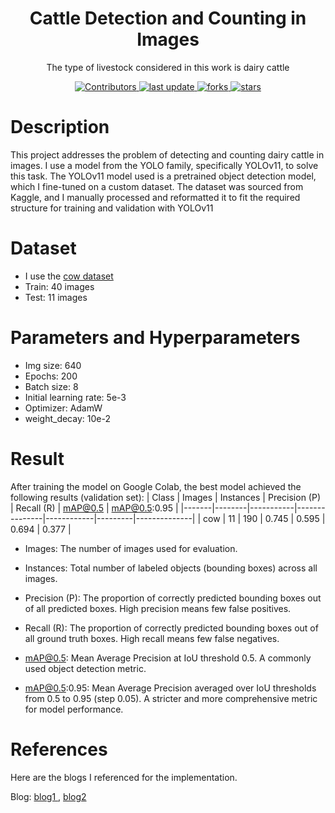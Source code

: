 <div align="center">
        <h1>Cattle Detection and Counting in Images</h1>
            <p>The type of livestock considered in this work is dairy cattle</p>
            <p>
            <a href="https://github.com/VuThanhDat14122004/AI_agriculture/graphs/contributors">
                <img src="https://img.shields.io/github/contributors/VuThanhDat14122004/AI_agriculture" alt="Contributors" />
            </a>
            <a href="">
                <img src="https://img.shields.io/github/last-commit/VuThanhDat14122004/AI_agriculture" alt="last update" />
            <a href="https://github.com/VuThanhDat14122004/AI_agriculture/network/members">
		        <img src="https://img.shields.io/github/forks/VuThanhDat14122004/AI_agriculture" alt="forks" />
	        </a>
	        <a href="https://github.com/VuThanhDat14122004/AI_agriculture/stargazers">
		        <img src="https://img.shields.io/github/stars/VuThanhDat14122004/AI_agriculture" alt="stars" />
	        </a>
</div>

# Description
This project addresses the problem of detecting and counting dairy cattle in images. I use a model from the YOLO family, specifically YOLOv11, to solve this task. The YOLOv11 model used is a pretrained object detection model, which I fine-tuned on a custom dataset. The dataset was sourced from Kaggle, and I manually processed and reformatted it to fit the required structure for training and validation with YOLOv11

# Dataset
- I use the <a href="https://www.kaggle.com/datasets/trainingdatapro/cows-detection-dataset/data">cow dataset</a>
- Train: 40 images
- Test: 11 images

# Parameters and Hyperparameters
- Img size: 640
- Epochs: 200
- Batch size: 8
- Initial learning rate: 5e-3
- Optimizer: AdamW
- weight_decay: 10e-2
# Result
After training the model on Google Colab, the best model achieved the following results (validation set):
| Class | Images | Instances | Precision (P) | Recall (R) | mAP@0.5 | mAP@0.5:0.95 |
|-------|--------|-----------|---------------|------------|---------|--------------|
| cow   | 11     | 190       | 0.745         | 0.595      | 0.694   | 0.377        |

- Images: The number of images used for evaluation.

- Instances: Total number of labeled objects (bounding boxes) across all images.

- Precision (P): The proportion of correctly predicted bounding boxes out of all predicted boxes. High precision means few false positives.

- Recall (R): The proportion of correctly predicted bounding boxes out of all ground truth boxes. High recall means few false negatives.

- mAP@0.5: Mean Average Precision at IoU threshold 0.5. A commonly used object detection metric.

- mAP@0.5:0.95: Mean Average Precision averaged over IoU thresholds from 0.5 to 0.95 (step 0.05). A stricter and more comprehensive metric for model performance.

# References
Here are the blogs I referenced for the implementation.

Blog: <a href="https://docs.ultralytics.com/vi/tasks/detect/">
        blog1
       </a>,
       <a href="https://docs.ultralytics.com/vi/datasets/detect/">
        blog2
       </a>
